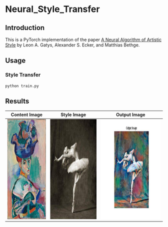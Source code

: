 # Neural_Style_Transfer

## Introduction
This is a PyTorch implementation of the paper [A Neural Algorithm of Artistic Style](https://arxiv.org/abs/1508.06576) by Leon A. Gatys, Alexander S. Ecker, and Matthias Bethge.

## Usage
### Style Transfer
```
python train.py
```

## Results
| Content Image | Style Image | Output Image |
| :---: | :---: | :---: |
| <img src="images/matisse.jpg" height="320px"> | <img src="images/dancing.jpg" height="320px"> | <img src="images/output.jpg" height="320px"> |
